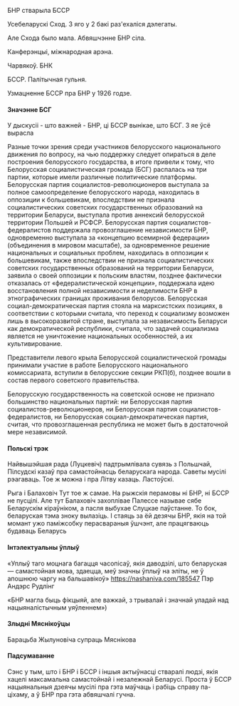 
БНР стварыла БССР

Усебеларускі Сход. З яго у 2 бакі раз'ехаліся дэлегаты.

Але Схода было мала. Абвяшчэнне БНР сіла.

Канферэнцыі, міжнародная арэна.

Чарвякоў. БНК

БССР. Палітычная гульня.

Узмацненне БССР пра БНР у 1926 годзе.



#### Значэнне БСГ
У дыскусіі - што важней - БНР, ці БССР вынікае, што БСГ. З яе ўсё вырасла

Разные точки зрения среди участников белорусского национального движения по вопросу, на чью поддержку следует опираться в деле построения белорусского государства, в итоге привели к тому, что Белорусская социалистическая громада (БСГ) распалась на три партии, которые имели различные политические платформы. Белорусская партия социалистов-революционеров выступала за полное самоопределение белорусского народа, находилась в оппозиции к большевикам, впоследствии не признала социалистических советских государственных образований на территории Беларуси, выступала против аннексий белорусской территории Польшей и РСФСР. Белорусская партия социалистов-федералистов поддержала провозглашение независимости БНР, одновременно выступала за «концепцию всемирной федерации» (объединения в мировом масштабе), за одновременное решение национальных и социальных проблем, находилась в оппозиции к большевикам, также впоследствии не признала социалистических советских государственных образований на территории Беларуси, заявила о своей оппозиции к польским властям, позднее фактически отказалась от «федералистической концепции», поддержала идею восстановления полной независимости и неделимости БНР в этнографических границах проживания белорусов. Белорусская социал-демократическая партия стояла на марксистских позициях, в соответствии с которыми считала, что переход к социализму возможен лишь в высокоразвитой стране, выступала за независимость Беларуси как демократической республики, считала, что задачей социализма является не уничтожение национальных особенностей, а их культивирование.

Представители левого крыла Белорусской социалистической громады принимали участие в работе Белорусского национального комиссариата, вступили в белорусские секции РКП(б), позднее вошли в состав первого советского правительства.

Белорусскую государственность на советской основе не признало большинство национальных партий: ни Белорусская партия социалистов-революционеров, ни Белорусская партия социалистов-федералистов, ни Белорусская социал-демократическая партия, считая, что провозглашенная республика не может быть в достаточной мере независимой.


#### Польскі трэк
Найвышэйшая рада (Луцкевіч) падтрымлівала сувязь з Польшчай, Пілсудскі казаў пра самастойнасць беларускага народа. Саветы мусілі рэагаваць.
Тое ж можна і пра Літву казаць. Ластоўскі.

Рыга і Балаховіч
Тут тое ж самае. На рыжскія перамовы ні БНР, ні БССР не пусцілі. Але тут Балаховіч захоплівае Палессе называе сябе Беларускім кіраўніком, а пасля выбухае Слуцкае паўстанне. То бок, беларуская тэма зноку вылазіць. І стаяць за ёй дезячы БНР, якія на той момант ужо паміжсобку перасвараныя ўшчэнт, але працягваюць будаваць Беларусь

#### Інтэлектуальны ўплыў
«Уплыў таго моцнага багацця часопісаў, якія даводзілі, што беларуская — самастойная мова, здаецца, меў значны ўплыў на эліты, не ў апошнюю чаргу на бальшавікоў»
https://nashaniva.com/185547
Пэр Андэрс Рудлінг

«БНР магла быць фікцыяй, але важкай, з трывалай і значнай уладай над нацыяналістычным уяўленнем»)

#### Злыдні Мяснікоўцы
Барацьба Жылуновіча супраць Мяснікова

#### Падсумаванне
Сэнс у тым, што і БНР і БССР і іншыя актыўнасці стваралі людзі, якія хацелі максамальна самастойнай і незалежнай Беларусі. Проста ў БССР нацыянальныя дзеячы мусілі пра гэта маўчаць і рабіць справу па-ціхаму, а ў БНР пра гэта абвяшчалі гучна.

